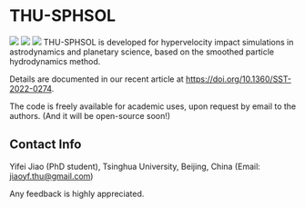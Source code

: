 # THU-SPHSOL
<img src="https://img.shields.io/badge/version-v1.4-brightgreen">
<img src="https://img.shields.io/badge/platform-linux--64-blue">
<img src="https://img.shields.io/badge/C++-Solutions-blue.svg?style=flat&logo=c%2B%2B">
<!-- <img src="https://github.com/jiaoyf16/THU-SPHSOL/blob/main/Doc/mylogo.png" width="600px"> -->
THU-SPHSOL is developed for hypervelocity impact simulations in astrodynamics and planetary science, based on the smoothed particle hydrodynamics method.

Details are documented in our recent article at https://doi.org/10.1360/SST-2022-0274.

The code is freely available for academic uses, upon request by email to the authors. (And it will be open-source soon!)

## Contact Info
Yifei Jiao (PhD student), Tsinghua University, Beijing, China (Email: jiaoyf.thu@gmail.com)

Any feedback is highly appreciated.
